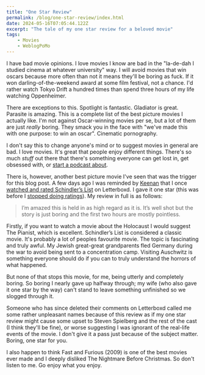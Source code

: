 ```yaml
---
title: "One Star Review"
permalink: /blog/one-star-review/index.html
date: 2024-05-16T07:05:44.122Z
excerpt: "The tale of my one star review for a beloved movie"
tags:
    - Movies
    - WeblogPoMo
---
```


I have bad movie opinions. I love movies I know are bad in the "la-de-dah I studied cinema at whatever university" way. I will avoid movies that win oscars because more often than not it means they'll be boring as fuck. If it won darling-of-the-weekend award at some film festival, not a chance. I'd rather watch Tokyo Drift a hundred times than spend three hours of my life watching Oppenheimer.

There are exceptions to this. Spotlight is fantastic. Gladiator is great. Parasite is amazing. This is a complete list of the best picture movies I actually like. I'm not against Oscar-winning movies per se, but a lot of them are just _really_ boring. They smack you in the face with "we've made this with one purpose: to win an oscar". Cinematic pornography.

I don't say this to change anyone's mind or to suggest movies in general are bad. I love movies. It's great that people enjoy different things. There's so much _stuff_ out there that there's something everyone can get lost in, get obsessed with, or [start a podcast about](https://wegot.family).

There is, however, another best picture movie I've seen that was the trigger for this blog post. A few days ago I was reminded by [Keenan](https://gkeenan.co) that I once [watched and rated Schindler’s List](https://letterboxd.com/rknightuk/film/schindlers-list/) on Letterboxd. I gave it one star (this was before I [stopped doing ratings](https://rknight.me/blog/no-more-ratings/)). My review in full is as follows:

> I’m amazed this is held in as high regard as it is. It’s well shot but the story is just boring and the first two hours are mostly pointless.

Firstly, if you want to watch a movie about the Holocaust I would suggest The Pianist, which is excellent. Schindler’s List is considered a classic movie. It's probably a lot of peoples favourite movie. The topic is fascinating and truly awful. My Jewish great-great grandparents fled Germany during the war to avoid being sent to a concentration camp. Visiting Auschwitz is something everyone should do if you can to truly understand the horrors of what happened. 

But none of that stops this movie, for me, being utterly and completely boring. So boring I nearly gave up halfway through; my wife (who also gave it one star by the way) can't stand to leave something unfinished so we slogged through it. 

Someone who has since deleted their comments on Letterboxd called me some rather unpleasant names because of this review as if my one star review might cause some upset to Steven Spielberg and the rest of the cast (I think they'll be fine), or worse suggesting I was ignorant of the real-life events of the movie. I don't give it a pass just because of the subject matter. Boring, one star for you.

I also happen to think Fast and Furious (2009) is one of the best movies ever made and I deeply disliked The Nightmare Before Christmas. So don't listen to me. Go enjoy what you enjoy.


